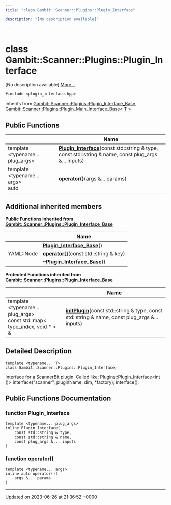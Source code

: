 ```yaml
---
title: "class Gambit::Scanner::Plugins::Plugin_Interface"

description: "[No description available]"

---
```


# class Gambit::Scanner::Plugins::Plugin_Interface



[No description available] [More...](#detailed-description)


`#include <plugin_interface.hpp>`

Inherits from [Gambit::Scanner::Plugins::Plugin_Interface_Base](/documentation/code/classes/classgambit_1_1scanner_1_1plugins_1_1plugin__interface__base/), [Gambit::Scanner::Plugins::Plugin_Main_Interface_Base< T >](/documentation/code/classes/classgambit_1_1scanner_1_1plugins_1_1plugin__main__interface__base/)

## Public Functions

|                | Name           |
| -------------- | -------------- |
| template <typename... plug_args\> <br>| **[Plugin_Interface](/documentation/code/classes/classgambit_1_1scanner_1_1plugins_1_1plugin__interface/#function-plugin-interface)**(const std::string & type, const std::string & name, const plug_args &... inputs) |
| template <typename... args\> <br>auto | **[operator()](/documentation/code/classes/classgambit_1_1scanner_1_1plugins_1_1plugin__interface/#function-operator)**(args &... params) |

## Additional inherited members

**Public Functions inherited from [Gambit::Scanner::Plugins::Plugin_Interface_Base](/documentation/code/classes/classgambit_1_1scanner_1_1plugins_1_1plugin__interface__base/)**

|                | Name           |
| -------------- | -------------- |
| | **[Plugin_Interface_Base](/documentation/code/classes/classgambit_1_1scanner_1_1plugins_1_1plugin__interface__base/#function-plugin-interface-base)**() |
| YAML::Node | **[operator[]](/documentation/code/classes/classgambit_1_1scanner_1_1plugins_1_1plugin__interface__base/#function-operator)**(const std::string & key) |
| | **[~Plugin_Interface_Base](/documentation/code/classes/classgambit_1_1scanner_1_1plugins_1_1plugin__interface__base/#function-plugin-interface-base)**() |

**Protected Functions inherited from [Gambit::Scanner::Plugins::Plugin_Interface_Base](/documentation/code/classes/classgambit_1_1scanner_1_1plugins_1_1plugin__interface__base/)**

|                | Name           |
| -------------- | -------------- |
| template <typename... plug_args\> <br>const std::map< [type_index](/documentation/code/classes/structgambit_1_1type__index/), void * > & | **[initPlugin](/documentation/code/classes/classgambit_1_1scanner_1_1plugins_1_1plugin__interface__base/#function-initplugin)**(const std::string & type, const std::string & name, const plug_args &... inputs) |


## Detailed Description

```
template <typename... T>
class Gambit::Scanner::Plugins::Plugin_Interface;
```


Interface for a ScannerBit plugin. Called like: Plugins::Plugin_Interface<int ()> interface("scanner", pluginName, dim, *factory); interface(); 

## Public Functions Documentation

### function Plugin_Interface

```
template <typename... plug_args>
inline Plugin_Interface(
    const std::string & type,
    const std::string & name,
    const plug_args &... inputs
)
```


### function operator()

```
template <typename... args>
inline auto operator()(
    args &... params
)
```


-------------------------------

Updated on 2023-06-26 at 21:36:52 +0000